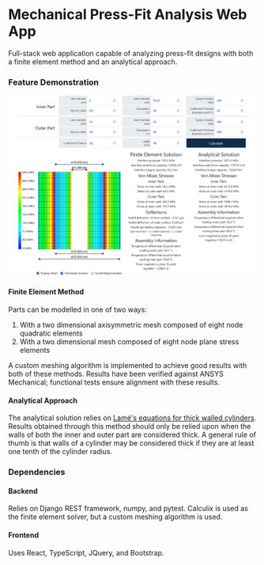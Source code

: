
# Mechanical Press-Fit Analysis Web App
Full-stack web application capable of analyzing press-fit designs with both a finite element method and an analytical approach. 

### Feature Demonstration

![UI Overview](https://raw.githubusercontent.com/slehmann1/PressFits/master/SupportingInfo/Interface.png)
#### Finite Element Method
Parts can be modelled in one of two ways:

 1. With a two dimensional axisymmetric mesh composed of eight node quadratic elements
 2. With a two dimensional mesh composed of eight node plane stress elements
 
A custom meshing algorithm is implemented to achieve good results with both of these methods. Results have been verified against ANSYS Mechanical; functional tests ensure alignment with these results.
#### Analytical Approach
The analytical solution relies on [Lamé's equations for thick walled cylinders](https://courses.washington.edu/me354a/Thick%20Walled%20Cylinders.pdf). Results obtained through this method should only be relied upon when the walls of both the inner and outer part are considered thick. A general rule of thumb is that walls of a cylinder may be considered thick if they are at least one tenth of the cylinder radius.

### Dependencies

#### Backend
Relies on Django REST framework, numpy, and pytest. 
Calculix is used as the finite element solver, but a custom meshing algorithm is used. 

#### Frontend
Uses React, TypeScript, JQuery, and Bootstrap. 
